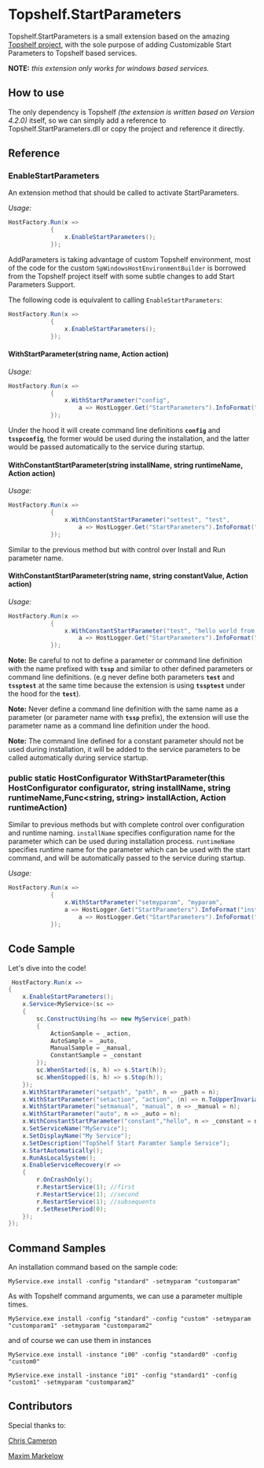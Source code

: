 Topshelf.StartParameters
===================

Topshelf.StartParameters is a small extension based on the amazing [Topshelf project](http://topshelf-project.com/), with the sole purpose of adding Customizable Start Parameters to Topshelf based services.

**NOTE:** *this extension only works for windows based services.*

How to use
-------------
The only dependency is Topshelf *(the extension is written based on Version 4.2.0)* itself, so we can simply add a reference to Topshelf.StartParameters.dll or copy the project and reference it directly.

Reference
------------

### EnableStartParameters

An extension method that should be called to activate StartParameters.

*Usage:*
```c#
HostFactory.Run(x =>
            {
                x.EnableStartParameters();
            });
```

AddParameters is taking advantage of custom Topshelf environment, most of the code for the custom `SpWindowsHostEnvironmentBuilder` is borrowed from the Topshelf project itself with some subtle changes to add Start Parameters Support.

The following code is equivalent to calling `EnableStartParameters`:

```c#
HostFactory.Run(x =>
            {
                x.EnableStartParameters();
            });
```
  
#### WithStartParameter(string name, Action<string> action)
*Usage:*

```c#
HostFactory.Run(x =>
            {
                x.WithStartParameter("config",
                    a => HostLogger.Get("StartParameters").InfoFormat("parameter: {0}, value: {1}", "config", a));
            });
```

Under the hood it will create command line definitions **`config`** and **`tsspconfig`**, the former would be used during the installation, and the latter would be passed automatically to the service during startup.

#### WithConstantStartParameter(string installName, string runtimeName, Action<string> action)
*Usage:*

```c#
HostFactory.Run(x =>
            {
                x.WithConstantStartParameter("settest", "test",
                    a => HostLogger.Get("StartParameters").InfoFormat("test parameter with settest for installing, installed value: {0}" a));
            });
```
Similar to the previous method but with control over Install and Run parameter name.

#### WithConstantStartParameter(string name, string constantValue, Action<string> action)
*Usage:*

```c#
HostFactory.Run(x =>
            {
                x.WithConstantStartParameter("test", "hello world from start parameter!",
                    a => HostLogger.Get("StartParameters").InfoFormat("constant parameter: {0}, value: {1}", "test", a));
            });
```

**Note:** Be careful to not to define a parameter or command line definition with the name prefixed with **`tssp`** and similar to other defined parameters or command line definitions. (e.g never define both parameters **`test`** and **`tssptest`** at the same time because the extension is using **`tssptest`** under the hood for the **`test`**).

**Note:** Never define a command line definition with the same name as a parameter (or parameter name with **`tssp`** prefix), the extension will use the parameter name as a command line definition under the hood.

**Note:** The command line defined for a constant parameter should not be used during installation, it will be added to the service parameters to be called automatically during service startup.

### public static HostConfigurator WithStartParameter(this HostConfigurator configurator, string installName, string runtimeName,Func<string, string> installAction, Action<string> runtimeAction)

Similar to previous methods but with complete control over configuration and runtime naming.
`installName` specifies configuration name for the parameter which can be used during installation process.
`runtimeName` specifies runtime name for the parameter which can be used with the start command, and will be automatically passed to the service during startup.

*Usage:*

```c#
HostFactory.Run(x =>
            {
                x.WithStartParameter("setmyparam", "myparam",
                a => HostLogger.Get("StartParameters").InfoFormat("install parameter: {0}, value: {1}", "myparam", a)
                    a => HostLogger.Get("StartParameters").InfoFormat("runtime parameter (retrieved form install): {0}, value: {1}", "myparam", a));
            });
```

Code Sample
---------------

Let's dive into the code!

```c#
 HostFactory.Run(x =>
{
    x.EnableStartParameters();
    x.Service<MyService>(sc =>
    {
        sc.ConstructUsing(hs => new MyService(_path)
        {
            ActionSample = _action,
            AutoSample = _auto,
            ManualSample = _manual,
            ConstantSample = _constant
        });
        sc.WhenStarted((s, h) => s.Start(h));
        sc.WhenStopped((s, h) => s.Stop(h));
    });
    x.WithStartParameter("setpath", "path", n => _path = n);
    x.WithStartParameter("setaction", "action", (n) => n.ToUpperInvariant(), n => _action = n);
    x.WithStartParameter("setmanual", "manual", n => _manual = n);
    x.WithStartParameter("auto", n => _auto = n);
    x.WithConstantStartParameter("constant","hello", n => _constant = n);
    x.SetServiceName("MyService");
    x.SetDisplayName("My Service");
    x.SetDescription("TopShelf Start Paramter Sample Service");
    x.StartAutomatically();
    x.RunAsLocalSystem();
    x.EnableServiceRecovery(r =>
    {
        r.OnCrashOnly();
        r.RestartService(1); //first
        r.RestartService(1); //second
        r.RestartService(1); //subsequents
        r.SetResetPeriod(0);
    });
});
```

Command Samples
---------------

An installation command based on the sample code:

    MyService.exe install -config "standard" -setmyparam "customparam"

As with Topshelf command arguments, we can use a parameter multiple times.

    MyService.exe install -config "standard" -config "custom" -setmyparam "customparam1" -setmyparam "customparam2"
    
and of course we can use them in instances

    MyService.exe install -instance "i00" -config "standard0" -config "custom0"
    
    MyService.exe install -instance "i01" -config "standard1" -config "custom1" -setmyparam "customparam2"
    
Contributors
---------------
Special thanks to:

[Chris Cameron](https://github.com/vesuvian)

[Maxim Markelow](https://github.com/Markeli)
